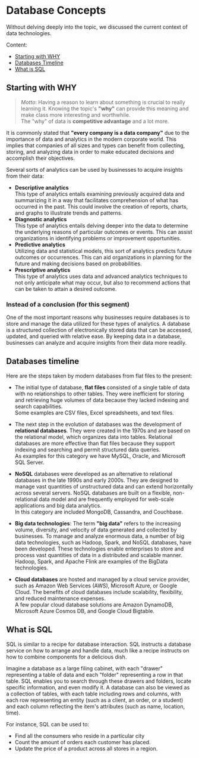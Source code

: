 # Database Concepts

Without delving deeply into the topic, we discussed the current context of data technologies.

Content:
- [Starting with WHY](Database-concepts.md#starting-with-why)
- [Databases Timeline](Database-concepts.md#databases-timeline)
- [What is SQL](Database-concepts.md#what-is-sql)

## Starting with WHY

>*Motto*: Having a reason to learn about something is crucial to really learning it. 
>Knowing the topic's **"why"** can provide this meaning and make class more interesting and worthwhile.  
>The "why" of data is **competitive advantage** and a lot more.

It is commonly stated that **"every company is a data company"** due to the importance of data and analytics in the modern corporate world. This implies that companies of all sizes and types can benefit from collecting, storing, and analyzing data in order to make educated decisions and accomplish their objectives.

Several sorts of analytics can be used by businesses to acquire insights from their data:
- **Descriptive analytics**  
This type of analytics entails examining previously acquired data and summarizing it in a way that facilitates comprehension of what has occurred in the past. This could involve the creation of reports, charts, and graphs to illustrate trends and patterns.
- **Diagnostic analytics**  
This type of analytics entails delving deeper into the data to determine the underlying reasons of particular outcomes or events. This can assist organizations in identifying problems or improvement opportunities.  
- **Predictive analytics**  
Utilizing data and statistical models, this sort of analytics predicts future outcomes or occurrences. This can aid organizations in planning for the future and making decisions based on probabilities.
- **Prescriptive analytics**  
This type of analytics uses data and advanced analytics techniques to not only anticipate what may occur, but also to recommend actions that can be taken to attain a desired outcome.

### Instead of a conclusion (for this segment)
One of the most important reasons why businesses require databases is to store and manage the data utilized for these types of analytics. A database is a structured collection of electronically stored data that can be accessed, updated, and queried with relative ease. By keeping data in a database, businesses can analyze and acquire insights from their data more readily.

## Databases timeline

Here are the steps taken by modern databases from flat files to the present:

- The initial type of database, **flat files** consisted of a single table of data with no relationships to other tables. They were inefficient for storing and retrieving huge volumes of data because they lacked indexing and search capabilities.  
Some examples are CSV files, Excel spreadsheets, and text files.

- The next step in the evolution of databases was the development of **relational databases**. They were created in the 1970s and are based on the relational model, which organizes data into tables. Relational databases are more effective than flat files because they support indexing and searching and permit structured data queries.  
As examples for this category we have MySQL, Oracle, and Microsoft SQL Server.

- **NoSQL** databases were developed as an alternative to relational databases in the late 1990s and early 2000s. They are designed to manage vast quantities of unstructured data and can extend horizontally across several servers. NoSQL databases are built on a flexible, non-relational data model and are frequently employed for web-scale applications and big data analytics.  
In this category are included MongoDB, Cassandra, and Couchbase.

- **Big data technologies**: The term **"big data"** refers to the increasing volume, diversity, and velocity of data generated and collected by businesses. To manage and analyze enormous data, a number of big data technologies, such as Hadoop, Spark, and NoSQL databases, have been developed. These technologies enable enterprises to store and process vast quantities of data in a distributed and scalable manner.  
Hadoop, Spark, and Apache Flink are examples of the BigData technologies.


- **Cloud databases** are hosted and managed by a cloud service provider, such as Amazon Web Services (AWS), Microsoft Azure, or Google Cloud. The benefits of cloud databases include scalability, flexibility, and reduced maintenance expenses.  
A few popular cloud database solutions are Amazon DynamoDB, Microsoft Azure Cosmos DB, and Google Cloud Bigtable.

## What is SQL

SQL is similar to a recipe for database interaction. SQL instructs a database service on how to arrange and handle data, much like a recipe instructs on how to combine components for a delicious dish.

Imagine a database as a large filing cabinet, with each "drawer" representing a table of data and each "folder" representing a row in that table. SQL enables you to search through these drawers and folders, locate specific information, and even modify it.
A database can also be viewed as a collection of tables, with each table including rows and columns, with each row representing an entity (such as a client, an order, or a student) and each column reflecting the item's attributes (such as name, location, time).

For instance, SQL can be used to:
- Find all the consumers who reside in a particular city
- Count the amount of orders each customer has placed.
- Update the price of a product across all stores in a region.

